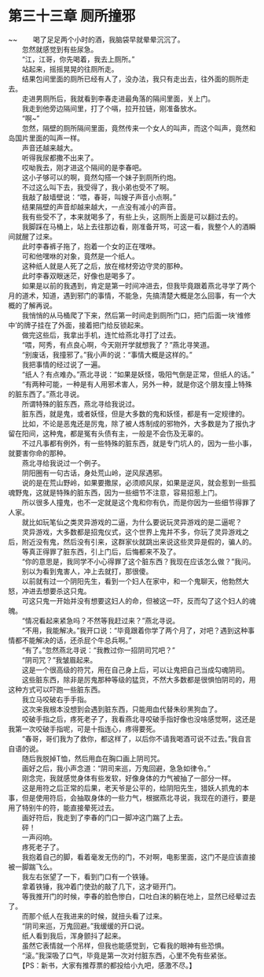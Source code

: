 # 第三十三章 厕所撞邪

~~
            　　喝了足足两个小时的酒，我脑袋早就晕晕沉沉了。<br>　　忽然就感觉到有些尿急。<br>　　“江，江哥，你先喝着，我去上厕所。”<br>　　站起来，摇摇晃晃的往厕所走。<br>　　结果包间里面的厕所已经有人了，没办法，我只有走出去，往外面的厕所走去。<br>　　走进男厕所后，我就看到李春走进最角落的隔间里面，关上门。<br>　　我走到他旁边隔间里，打了个嗝，拉开拉链，刚准备放水。<br>　　“啊~”<br>　　忽然，隔壁的厕所隔间里面，竟然传来一个女人的叫声，而这个叫声，竟然和岛国片里面的叫声一样。<br>　　声音还越来越大。<br>　　听得我尿都撒不出来了。<br>　　哎呦我去，刚才进这个隔间的是李春吧。<br>　　这小子够可以的啊，竟然勾搭一个妹子到厕所约炮。<br>　　不过这么叫下去，我受得了，我小弟也受不了啊。<br>　　我敲了敲墙壁说：“喂，春哥，叫嫂子声音小点啊。”<br>　　结果隔壁的声音却越来越大，一点没有减小的声音。<br>　　我有些受不了，本来就喝多了，有些上头，这厕所上面是可以翻过去的。<br>　　我脚踩在马桶上，站上去往那边看，刚准备开骂，可这一看，我整个人的酒瞬间就醒了过来。<br>　　此时李春裤子拖了，抱着一个女的正在嘿咻。<br>　　可和他嘿咻的对象，竟然是一个纸人。<br>　　这种纸人就是人死了之后，放在棺材旁边守灵的那种。<br>　　此时李春双眼迷茫，好像也是喝多了。<br>　　如果是以前的我遇到，肯定是第一时间冲进去，但我毕竟跟着燕北寻学了两个月的道术，知道，遇到邪门的事情，不能急，先搞清楚大概是怎么回事，有一个大概的了解再说。<br>　　我悄悄的从马桶爬了下来，然后第一时间走到厕所门口，把门后面一块‘维修中’的牌子挂在了外面，接着把门给反锁起来。<br>　　做完这些后，我拿出手机，连忙给燕北寻打了过去。<br>　　“喂，阿秀，有点良心啊，今天刚开学就想我了？”燕北寻笑道。<br>　　“别废话，我撞邪了。”我小声的说：“事情大概是这样的。”<br>　　我把事情的经过说了一遍。<br>　　“纸人？有点难办。”燕北寻说：“如果是妖怪，吸阳气倒是正常，但纸人的话。”<br>　　“有两种可能，一种是有人用邪术害人，另外一种，就是你这个朋友撞上特殊的脏东西了。”燕北寻说。<br>　　所谓特殊的脏东西，燕北寻给我说过。<br>　　脏东西，就是鬼，或者妖怪，但是大多数的鬼和妖怪，都是有一定规律的。<br>　　比如，不论是恶鬼还是厉鬼，除了被人炼制成的邪物外，大多数是为了报仇才留在阳间，这种鬼，都是冤有头债有主，一般是不会伤及无辜的。<br>　　不过凡事都有例外，有一些特殊的脏东西，就是专门坑人的，因为一些小事，就要害你命的那种。<br>　　燕北寻给我说过一个例子。<br>　　阴阳圈有一句古话，身处荒山岭，逆风尿遇邪。<br>　　说的是在荒山野岭，如果要撒尿，必须顺风尿，如果是逆风，就会惹到一些孤魂野鬼，这就是特殊的脏东西，因为一些细节不注意，容易招惹上门。<br>　　所以很多人撞鬼，也不一定就是这个鬼和你有仇，而是你因为一些细节得罪了人家。<br>　　就比如玩笔仙之类灵异游戏的二逼，为什么要说玩灵异游戏的是二逼呢？<br>　　灵异游戏，大多数都是招鬼仪式，这个世界上鬼并不多，你玩了灵异游戏之后，附近没有鬼，然后没有引来，这群家伙就跳出来说这些灵异是假的，骗人的。<br>　　等真正得罪了脏东西，引上门后，后悔都来不及了。<br>　　“你的意思是，我同学不小心得罪了这个脏东西？我现在应该怎么做？”我问。<br>　　别以为看到鬼害人，冲上去就打，那很傻。<br>　　以前就有过一个阴阳先生，看到一个妇人在家中，和一个鬼聊天，他勃然大怒，冲进去想要杀这只鬼。<br>　　可这只鬼一开始并没有想要这妇人的命，但被这一吓，反而勾了这个妇人的魂魄。<br>　　“情况看起来紧急吗？不然等我赶过来？”燕北寻说。<br>　　“不用，我能解决。”我开口说：“毕竟跟着你学了两个月了，对吧？遇到这种事情都不能解决的话，还杀屁个牛总兵啊。”<br>　　“有了。”忽然燕北寻说：“我教过你一招阴司咒吧？”<br>　　“阴司咒？”我皱眉起来。<br>　　这是一个很高级的符咒，用在自己身上后，可以让鬼把自己当成勾魂阴司。<br>　　这些脏东西，除非是厉鬼那种等级的猛货，不然大多数都是很惧怕阴司的，用这种方式可以吓跑一些脏东西。<br>　　我立马咬破右手手指。<br>　　这次来我根本没想到会遇到脏东西，只能用血代替朱砂黑狗血了。<br>　　咬破手指之后，疼死老子了，我看燕北寻咬破手指好像也没啥感觉啊，这还是我第一次咬破手指呢，可是十指连心，疼得要死。<br>　　“春哥，哥们我为了救你，都这样了，以后你不请我喝酒可说不过去。”我自言自语的说。<br>　　随后我脱掉T恤，然后用血在胸口画上阴司咒。<br>　　画好之后，我小声念道：“阴司来巡，万鬼回避，急急如律令。”<br>　　刚念完，我就感觉身体有些发软，好像身体的力气被抽了一部分一样。<br>　　这是用符之后正常的后果，老天爷是公平的，给阴阳先生，猎妖人抓鬼的本事，但是使用符后，会抽取身体的一些力气，根据燕北寻说，我现在的道行，要是用了特别牛的符，能直接晕死过去。<br>　　画好符后，我走到了李春的门口一脚冲这门踹了上去。<br>　　砰！<br>　　一声闷响。<br>　　疼死老子了。<br>　　我抱着自己的脚，看着毫发无伤的门，不对啊，电影里面，这门不是应该直接被一脚踹飞么。<br>　　我左右张望了一下，看到门口有一个铁锤。<br>　　拿着铁锤，我冲着门使劲的敲了几下，这才砸开门。<br>　　等我推开门的时候，李春的脸色惨白，口吐白沫的躺在地上，显然已经晕过去了。<br>　　而那个纸人在我进来的时候，就扭头看了过来。<br>　　“阴司来巡，万鬼回避。”我缓缓的开口说。<br>　　纸人看到我后，浑身颤抖了起来。<br>　　虽然它表情就一个吊样，但我也能感觉到，它看我的眼神有些恐惧。<br>　　“滚。”我深吸了口气，毕竟是第一次对付脏东西，心里不免有些紧张。<br>　　【PS：新书，大家有推荐票的都投给小九吧，感激不尽。】<br>　　
	
